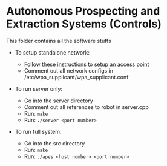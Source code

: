 # Autonomous Prospecting and Extraction Systems (Controls)

This folder contains all the software stuffs

* To setup standalone network:
    * [Follow these instructions to setup an access point](www.raspberrypi.org/documentation/configuration/wireless/access-point.md)
    * Comment out all network configs in /etc/wpa_supplicant/wpa_supplicant.conf

* To run server only:
    * Go into the server directory
    * Comment out all references to robot in server.cpp
    * Run: ```make```
    * Run: ```./server <port number>```

* To run full system:
    * Go into the src directory
    * Run: ```make```
    * Run: ```./apes <host number> <port number>```
    
